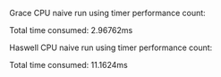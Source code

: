 Grace CPU naive run using timer performance count:

Total time consumed: 2.96762ms

Haswell CPU naive run using timer performance count:

Total time consumed: 11.1624ms
